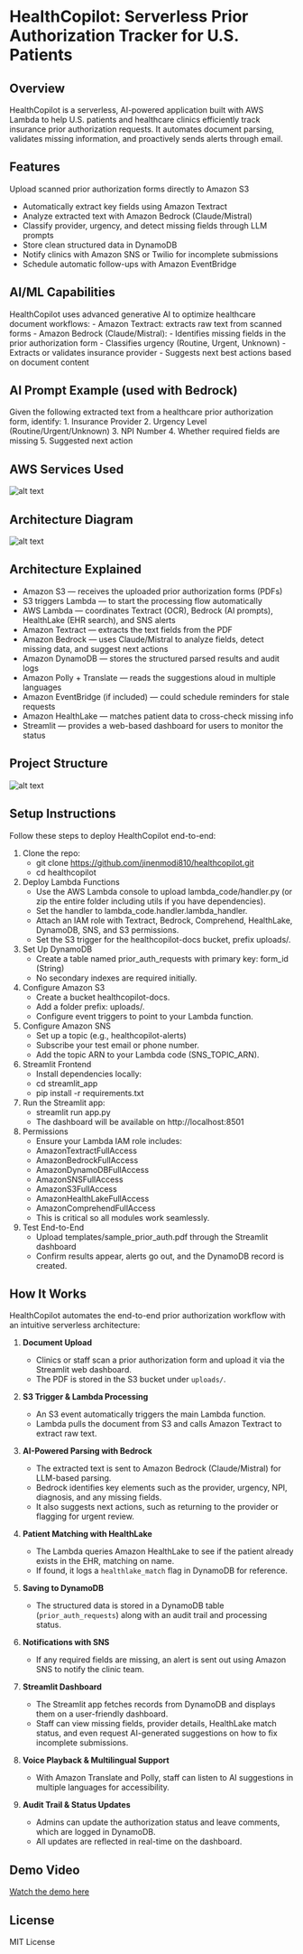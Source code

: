 # HealthCopilot: Serverless Prior Authorization Tracker for U.S. Patients

## Overview
HealthCopilot is a serverless, AI-powered application built with AWS Lambda to help U.S. patients and healthcare clinics efficiently track insurance prior authorization requests. It automates document parsing, validates missing information, and proactively sends alerts through email.

## Features
Upload scanned prior authorization forms directly to Amazon S3
- Automatically extract key fields using Amazon Textract
- Analyze extracted text with Amazon Bedrock (Claude/Mistral)
- Classify provider, urgency, and detect missing fields through LLM prompts
- Store clean structured data in DynamoDB
- Notify clinics with Amazon SNS or Twilio for incomplete submissions
- Schedule automatic follow-ups with Amazon EventBridge

## AI/ML Capabilities
HealthCopilot uses advanced generative AI to optimize healthcare document workflows:
    -   Amazon Textract: extracts raw text from scanned forms
    -   Amazon Bedrock (Claude/Mistral):
    -   Identifies missing fields in the prior authorization form
    -   Classifies urgency (Routine, Urgent, Unknown)
    -   Extracts or validates insurance provider
    -   Suggests next best actions based on document content

## AI Prompt Example (used with Bedrock)

Given the following extracted text from a healthcare prior authorization form, identify:
    1. Insurance Provider
    2. Urgency Level (Routine/Urgent/Unknown)
    3. NPI Number
    4. Whether required fields are missing
    5. Suggested next action


## AWS Services Used

![alt text](images/Services.png)

## Architecture Diagram

![alt text](images/Architecture.png)


## Architecture Explained
-   Amazon S3 — receives the uploaded prior authorization forms (PDFs)
-   S3 triggers Lambda — to start the processing flow automatically
-   AWS Lambda — coordinates Textract (OCR), Bedrock (AI prompts), HealthLake (EHR search), and SNS alerts
-   Amazon Textract — extracts the text fields from the PDF
-   Amazon Bedrock — uses Claude/Mistral to analyze fields, detect missing data, and suggest next actions
-   Amazon DynamoDB — stores the structured parsed results and audit logs
-   Amazon Polly + Translate — reads the suggestions aloud in multiple languages
-   Amazon EventBridge (if included) — could schedule reminders for stale requests
-   Amazon HealthLake — matches patient data to cross-check missing info
-   Streamlit — provides a web-based dashboard for users to monitor the status


## Project Structure

![alt text](images/Project_Struc.png)


##  Setup Instructions

Follow these steps to deploy HealthCopilot end-to-end:

1. Clone the repo:
    - git clone https://github.com/jinenmodi810/healthcopilot.git
    - cd healthcopilot
2. Deploy Lambda Functions
   - Use the AWS Lambda console to upload lambda_code/handler.py (or zip the entire folder including utils if you have dependencies).
   - Set the handler to lambda_code.handler.lambda_handler.
   - Attach an IAM role with Textract, Bedrock, Comprehend, HealthLake, DynamoDB, SNS, and S3 permissions.
   - Set the S3 trigger for the healthcopilot-docs bucket, prefix uploads/.
3. Set Up DynamoDB
   - Create a table named prior_auth_requests with primary key: form_id (String)
   - No secondary indexes are required initially.
4. Configure Amazon S3
   - Create a bucket healthcopilot-docs.
   - Add a folder prefix: uploads/.
   - Configure event triggers to point to your Lambda function.
5. Configure Amazon SNS 
    - Set up a topic (e.g., healthcopilot-alerts)
    - Subscribe your test email or phone number.
    - Add the topic ARN to your Lambda code (SNS_TOPIC_ARN).
6. Streamlit Frontend
    - Install dependencies locally:
    - cd streamlit_app
    - pip install -r requirements.txt
7. Run the Streamlit app:
    - streamlit run app.py
    - The dashboard will be available on http://localhost:8501
8. Permissions
    - Ensure your Lambda IAM role includes:
    - AmazonTextractFullAccess
    - AmazonBedrockFullAccess
    - AmazonDynamoDBFullAccess
    - AmazonSNSFullAccess
    - AmazonS3FullAccess
    - AmazonHealthLakeFullAccess
    - AmazonComprehendFullAccess
    - This is critical so all modules work seamlessly.
10. Test End-to-End
    - Upload templates/sample_prior_auth.pdf through the Streamlit dashboard
    - Confirm results appear, alerts go out, and the DynamoDB record is created.

## How It Works

HealthCopilot automates the end-to-end prior authorization workflow with an intuitive serverless architecture:

1. **Document Upload**  
   - Clinics or staff scan a prior authorization form and upload it via the Streamlit web dashboard.  
   - The PDF is stored in the S3 bucket under `uploads/`.

2. **S3 Trigger & Lambda Processing**  
   - An S3 event automatically triggers the main Lambda function.  
   - Lambda pulls the document from S3 and calls Amazon Textract to extract raw text.

3. **AI-Powered Parsing with Bedrock**  
   - The extracted text is sent to Amazon Bedrock (Claude/Mistral) for LLM-based parsing.  
   - Bedrock identifies key elements such as the provider, urgency, NPI, diagnosis, and any missing fields.  
   - It also suggests next actions, such as returning to the provider or flagging for urgent review.

4. **Patient Matching with HealthLake**  
   - The Lambda queries Amazon HealthLake to see if the patient already exists in the EHR, matching on name.  
   - If found, it logs a `healthlake_match` flag in DynamoDB for reference.

5. **Saving to DynamoDB**  
   - The structured data is stored in a DynamoDB table (`prior_auth_requests`) along with an audit trail and processing status.

6. **Notifications with SNS**  
   - If any required fields are missing, an alert is sent out using Amazon SNS to notify the clinic team.

7. **Streamlit Dashboard**  
   - The Streamlit app fetches records from DynamoDB and displays them on a user-friendly dashboard.  
   - Staff can view missing fields, provider details, HealthLake match status, and even request AI-generated suggestions on how to fix incomplete submissions.

8. **Voice Playback & Multilingual Support**  
   - With Amazon Translate and Polly, staff can listen to AI suggestions in multiple languages for accessibility.

9. **Audit Trail & Status Updates**  
   - Admins can update the authorization status and leave comments, which are logged in DynamoDB.  
   - All updates are reflected in real-time on the dashboard.

## Demo Video
[Watch the demo here](https://youtu.be/example)

## License
MIT License
